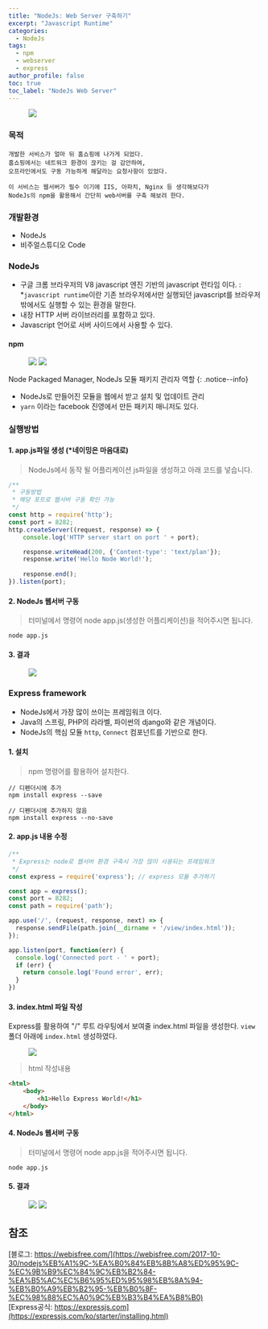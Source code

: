```yaml
---
title: "NodeJs: Web Server 구축하기"
excerpt: "Javascript Runtime"
categories:
  - NodeJs
tags:
  - npm
  - webserver
  - express
author_profile: false
toc: true
toc_label: "NodeJs Web Server"
---
```


<figure>
    <a href="{{ site.baseurl }}/assets/images/nodejs/nodejs-1.png"><img src="{{ site.baseurl }}/assets/images/nodejs/nodejs-1.png"></a>
</figure>

### 목적
```
개발한 서비스가 얼마 뒤 홈쇼핑에 나가게 되었다. 
홈쇼핑에서는 네트워크 환경이 끊키는 걸 감안하여, 
오프라인에서도 구동 가능하게 해달라는 요청사항이 있었다.

이 서비스는 웹서버가 필수 이기에 IIS, 아파치, Nginx 등 생각해보다가
NodeJs의 npm을 활용해서 간단히 web서버를 구축 해보려 한다.
```

### 개발환경
- NodeJs
- 비주얼스튜디오 Code

### NodeJs
- 구글 크롬 브라우저의 V8 javascript 엔진 기반의 javascript 런타임 이다.
: *`javascript runtime`이란 기존 브라우저에서만 실행되던 javascript를 브라우저 밖에서도 실행할 수 있는 환경을 말한다.
- 내장 HTTP 서버 라이브러리를 포함하고 있다.
- Javascript 언어로 서버 사이드에서 사용할 수 있다.

#### npm

<figure class="half">
    <a href="{{ site.baseurl }}/assets/images/nodejs/nodejs-2.jpg"><img src="{{ site.baseurl }}/assets/images/nodejs/nodejs-2.jpg"></a>
    <a href="{{ site.baseurl }}/assets/images/nodejs/nodejs-3.jpg"><img src="{{ site.baseurl }}/assets/images/nodejs/nodejs-3.jpg"></a>
</figure>

Node Packaged Manager, NodeJs 모듈 패키지 관리자 역할
{: .notice--info}

- NodeJs로 만들어진 모듈을 웹에서 받고 설치 및 업데이트 관리
- `yarn` 이라는 facebook 진영에서 만든 패키지 매니저도 있다.


### 실행방법

#### 1. app.js파일 생성 (*네이밍은 마음대로)
>NodeJs에서 동작 될 어플리케이션 js파일을 생성하고 아래 코드를 넣습니다.

```javascript
/**
 * 구동방법 
 * 해당 포트로 웹서버 구동 확인 가능
 */
const http = require('http');
const port = 8282;
http.createServer((request, response) => {
    console.log('HTTP server start on port ' + port);

    response.writeHead(200, {'Content-type': 'text/plan'});
    response.write('Hello Node World!');
    
    response.end();
}).listen(port);
```

#### 2. NodeJs 웹서버 구동
>터미널에서 명령어 node app.js(생성한 어플리케이션)을 적어주시면 됩니다. 

```terminal
node app.js
```

#### 3. 결과
<figure>
    <a href="{{ site.baseurl }}/assets/images/nodejs/nodejs-4.png"><img src="{{ site.baseurl }}/assets/images/nodejs/nodejs-4.png"></a>
</figure>


### Express framework

- NodeJs에서 가장 많이 쓰이는 프레임워크 이다. 
- Java의 스프링, PHP의 라라벨, 파이썬의 django와 같은 개념이다.
- NodeJs의 핵심 모듈 `http`, `Connect` 컴포넌트를 기반으로 한다.

#### 1. 설치

>npm 명령어를 활용하어 설치한다.

```
// 디펜더시에 추가
npm install express --save

// 디펜더시에 추가하지 않음
npm install express --no-save 
```

#### 2. app.js 내용 수정

```javascript
/**
 * Express는 node로 웹서버 환경 구축시 가장 많이 사용되는 프레임워크
 */
const express = require('express'); // express 모듈 추가하기

const app = express();
const port = 8282;
const path = require('path');

app.use('/', (request, response, next) => {
  response.sendFile(path.join(__dirname + '/view/index.html'));
});

app.listen(port, function(err) {
  console.log('Connected port - ' + port);
  if (err) {
    return console.log('Found error', err);
  }
})
```

#### 3. index.html 파일 작성

Express를 활용하여 "/" 루트 라우팅에서 보여줄 index.html 파일을 생성한다.
`view` 폴더 아래에 `index.html` 생성하였다.

<figure>
    <a href="{{ site.baseurl }}/assets/images/nodejs/nodejs-5.png"><img src="{{ site.baseurl }}/assets/images/nodejs/nodejs-5.png"></a>
</figure>

>html 작성내용

```html
<html>
    <body>
        <h1>Hello Express World!</h1>
    </body>    
</html>
```

#### 4. NodeJs 웹서버 구동

>터미널에서 명령어 node app.js을 적어주시면 됩니다. 

```terminal
node app.js
```

#### 5. 결과

<figure class="half">
    <a href="{{ site.baseurl }}/assets/images/nodejs/nodejs-6.png"><img src="{{ site.baseurl }}/assets/images/nodejs/nodejs-6.png"></a>
    <a href="{{ site.baseurl }}/assets/images/nodejs/nodejs-7.png"><img src="{{ site.baseurl }}/assets/images/nodejs/nodejs-7.png"></a>
</figure>



## 참조
[블로그: https://webisfree.com/](https://webisfree.com/2017-10-30/nodejs%EB%A1%9C-%EA%B0%84%EB%8B%A8%ED%95%9C-%EC%9B%B9%EC%84%9C%EB%B2%84-%EA%B5%AC%EC%B6%95%ED%95%98%EB%8A%94-%EB%B0%A9%EB%B2%95-%EB%B0%8F-%EC%98%88%EC%A0%9C%EB%B3%B4%EA%B8%B0)<br>
[Express공식: https://expressjs.com](https://expressjs.com/ko/starter/installing.html)



